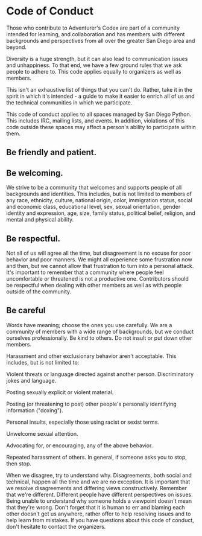 # Code of Conduct

Those who contribute to Adventurer's Codex are part of a community intended for learning, and collaboration and has members with different backgrounds and perspectives from all over the greater San Diego area and beyond.

Diversity is a huge strength, but it can also lead to communication issues and unhappiness. To that end, we have a few ground rules that we ask people to adhere to. This code applies equally to organizers as well as members.

This isn't an exhaustive list of things that you can't do. Rather, take it in the spirit in which it's intended - a guide to make it easier to enrich all of us and the technical communities in which we participate.

This code of conduct applies to all spaces managed by San Diego Python. This includes IRC, mailing lists, and events. In addition, violations of this code outside these spaces may affect a person's ability to participate within them.


## Be friendly and patient.


## Be welcoming. 

We strive to be a community that welcomes and supports people of all backgrounds and identities. This includes, but is not limited to members of any race, ethnicity, culture, national origin, color, immigration status, social and economic class, educational level, sex, sexual orientation, gender identity and expression, age, size, family status, political belief, religion, and mental and physical ability.


## Be respectful. 

Not all of us will agree all the time, but disagreement is no excuse for poor behavior and poor manners. We might all experience some frustration now and then, but we cannot allow that frustration to turn into a personal attack. It's important to remember that a community where people feel uncomfortable or threatened is not a productive one. Contributors should be respectful when dealing with other members as well as with people outside of the community.


## Be careful

Words have meaning; choose the ones you use carefully. We are a community of members with a wide range of backgrounds, but we conduct ourselves professionally. Be kind to others. Do not insult or put down other members. 

Harassment and other exclusionary behavior aren't acceptable. This includes, but is not limited to:

Violent threats or language directed against another person.
Discriminatory jokes and language.

Posting sexually explicit or violent material.

Posting (or threatening to post) other people's personally identifying information ("doxing").

Personal insults, especially those using racist or sexist terms.

Unwelcome sexual attention.


Advocating for, or encouraging, any of the above behavior.

Repeated harassment of others. In general, if someone asks you to stop, then stop.

When we disagree, try to understand why. Disagreements, both social and technical, happen all the time and we are no exception. It is important that we resolve disagreements and differing views constructively. Remember that we're different. Different people have different perspectives on issues. Being unable to understand why someone holds a viewpoint doesn't mean that they're wrong. Don't forget that it is human to err and blaming each other doesn't get us anywhere, rather offer to help resolving issues and to help learn from mistakes.
If you have questions about this code of conduct, don't hesitate to contact the organizers.
